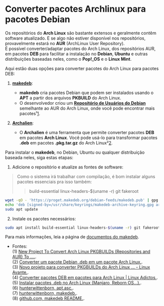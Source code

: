# Converter pacotes Archlinux para pacotes Debian

Os repositórios do **Arch Linux** são bastante extensos e geralmente contêm software atualizado. E se algo não estiver disponível nos repositórios, provavelmente estará no **AUR** (ArchLinux User Repository).  
É possível converter/adaptar pacotes do Arch Linux, dos repositórios AUR, em pacotes **DEB** para facilitar a instalação no **Debian**, **Ubuntu** e outras distribuições baseadas neles, como o **Pop!_OS** e o **Linux Mint**.  

Aqui estão duas opções para converter pacotes do Arch Linux para pacotes DEB:

1. [**makedeb**](https://www.makedeb.org/):
   - **makedeb** cria pacotes Debian que podem ser instalados usando o **APT** a partir dos arquivos **PKBUILD** do Arch Linux.
   - O desenvolvedor criou um [**Repositório de Usuários do Debian**](https://mpr.makedeb.org/) semelhante ao AUR do Arch Linux, onde você pode encontrar mais pacotes¹[1](https://www.linuxuprising.com/2021/05/new-project-to-convert-arch-linux.html).

2. [**Archalien**](https://aur.archlinux.org/packages/archalien-git):
   - O **Archalien** é uma ferramenta que permite converter pacotes **DEB** em pacotes **Arch Linux**. Você pode usá-lo para transformar pacotes **.deb** em pacotes **.pkg.tar.gz** do Arch Linux²[2](https://blog.desdelinux.net/pt/deb-em-um-pacote-do-arch-linux/).

Para instalar o **makedeb**, no Debian, Ubuntu ou qualquer distribuição baseada neles, siga estas etapas:

1. Adicione o repositório e atualize as fontes de software:
>Como o sistema irá trabalhar com compilação, é bom instalar alguns pacotes essenciais pra isso também:
>>build-essential linux-headers-$(uname -r) git fakeroot

   ```bash
   wget -qO - 'https://proget.makedeb.org/debian-feeds/makedeb.pub' | gpg --dearmor | sudo tee /usr/share/keyrings/makedeb-archive-keyring.gpg 1> /dev/null
echo 'deb [signed-by=/usr/share/keyrings/makedeb-archive-keyring.gpg arch=all] https://proget.makedeb.org/ makedeb main' | sudo tee /etc/apt/sources.list.d/makedeb.list
sudo apt update
   ```

2. Instale os pacotes necessários:

```bash
sudo apt install build-essential linux-headers-$(uname -r) git fakeroot makedeb
```
Para mais informações, leia a página de [documentos do makedeb](https://docs.makedeb.org/).  
- Fontes:  
(1) [New Project To Convert Arch Linux PKGBUILDs (Repositories and AUR) To ....](https://www.linuxuprising.com/2021/05/new-project-to-convert-arch-linux.html).  
(2) [Converter um pacote Debian .deb em um pacote Arch Linux.](https://blog.desdelinux.net/pt/deb-em-um-pacote-do-arch-linux/).  
(3) [Novo projeto para converter PKGBUILDs do Arch Linux ... - Linux Avante.](https://linuxavante.com/novo-projeto-para-converter-pkgbuilds-repositorios-aur-para-pacotes-deb).  
(4) [Converter pacotes DEB em pacotes para Arch Linux | Linux Adictos.](https://www.linuxadictos.com/pt/converter-pacotes-deb-arch-pacotes-linux.html).  
(5) [Instalar pacotes .deb no Arch Linux (Manjaro, Reborn OS...).](https://dev.to/tuliocalil/instalar-pacotes-deb-no-arch-linux-ou-manjaro-5a8l).  
(6) [hunterwittenborn, apt.asc.](https://hunterwittenborn.com/keys/apt.asc).  
(7) [hunterwittenborn, makedeb.](https://repo.hunterwittenborn.com/debian/makedeb).  
(8) [github.com, makedeb README.](https://github.com/hwittenborn/makedeb-db/tree/06b498a2dc1948c9f2c8a78cfcf66b418a5c287f/README.md).  

